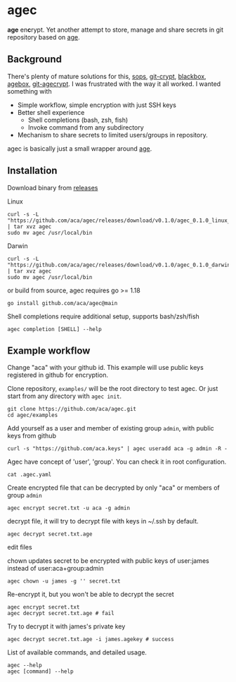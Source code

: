 # agec

**age** en**c**rypt. Yet another attempt to store, manage and share secrets in git repository based on [age](https://github.com/FiloSottile/age).

## Background

There's plenty of mature solutions for this, [sops](https://github.com/mozilla/sops), [git-crypt](https://github.com/AGWA/git-crypt), [blackbox](https://github.com/StackExchange/blackbox), [agebox](https://github.com/slok/agebox), [git-agecrypt](https://github.com/vlaci/git-agecrypt).
I was frustrated with the way it all worked. I wanted something with

- Simple workflow, simple encryption with just SSH keys
- Better shell experience
  - Shell completions (bash, zsh, fish)
  - Invoke command from any subdirectory
- Mechanism to share secrets to limited users/groups in repository.

agec is basically just a small wrapper around [age](https://github.com/FiloSottile/age).

## Installation

Download binary from [releases](https://github.com/aca/agec/releases)

Linux
```
curl -s -L "https://github.com/aca/agec/releases/download/v0.1.0/agec_0.1.0_linux_amd64.tar.gz" | tar xvz agec
sudo mv agec /usr/local/bin
```

Darwin
```
curl -s -L "https://github.com/aca/agec/releases/download/v0.1.0/agec_0.1.0_darwin_all.tar.gz" | tar xvz agec
sudo mv agec /usr/local/bin
```

or build from source, agec requires go >= 1.18
```
go install github.com/aca/agec@main
```

Shell completions require additional setup, supports bash/zsh/fish
```
agec completion [SHELL] --help
```

## Example workflow
Change "aca" with your github id. This example will use public keys registered in github for encryption.

Clone repository, `examples/` will be the root directory to test agec.
Or just start from any directory with `agec init`.
```
git clone https://github.com/aca/agec.git
cd agec/examples
```

Add yourself as a user and member of existing group `admin`, with public keys from github
```
curl -s "https://github.com/aca.keys" | agec useradd aca -g admin -R -
```

Agec have concept of 'user', 'group'. You can check it in root configuration.
```
cat .agec.yaml
```

Create encrypted file that can be decrypted by only "aca" or members of group `admin`
```
agec encrypt secret.txt -u aca -g admin
```

decrypt file, it will try to decrypt file with keys in ~/.ssh by default.
```
agec decrypt secret.txt.age
```

edit files

chown updates secret to be encrypted with public keys of user:james instead of user:aca+group:admin
```
agec chown -u james -g '' secret.txt
```

Re-encrypt it, but you won't be able to decrypt the secret
```
agec encrypt secret.txt
agec decrypt secret.txt.age # fail
```

Try to decrypt it with james's private key
```
agec decrypt secret.txt.age -i james.agekey # success
```

List of available commands, and detailed usage.
```
agec --help
agec [command] --help
```
